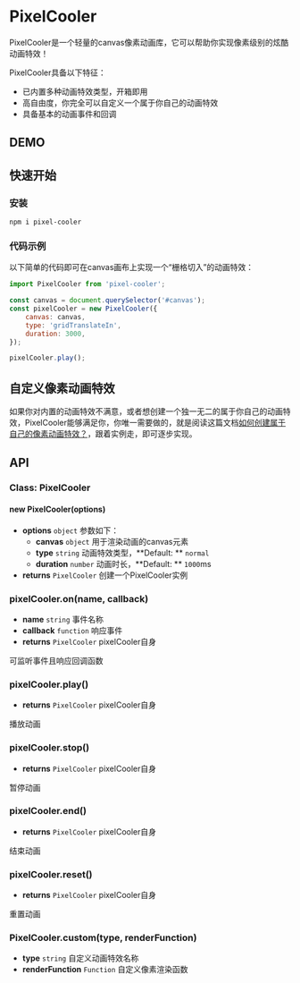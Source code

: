 # PixelCooler

PixelCooler是一个轻量的canvas像素动画库，它可以帮助你实现像素级别的炫酷动画特效！

PixelCooler具备以下特征：

* 已内置多种动画特效类型，开箱即用
* 高自由度，你完全可以自定义一个属于你自己的动画特效
* 具备基本的动画事件和回调

## DEMO

## 快速开始

### 安装

```
npm i pixel-cooler
```

### 代码示例

以下简单的代码即可在canvas画布上实现一个“栅格切入”的动画特效：

```javascript
import PixelCooler from 'pixel-cooler';

const canvas = document.querySelector('#canvas');
const pixelCooler = new PixelCooler({
	canvas: canvas,
	type: 'gridTranslateIn',
	duration: 3000,
});

pixelCooler.play();

```

## 自定义像素动画特效

如果你对内置的动画特效不满意，或者想创建一个独一无二的属于你自己的动画特效，PixelCooler能够满足你，你唯一需要做的，就是阅读这篇文档[如何创建属于自己的像素动画特效？](https://github.com/JS-Hao/pixel-cooler)，跟着实例走，即可逐步实现。

## API

### Class: PixelCooler

#### new PixelCooler(options)

* **options**  `object` 参数如下：
  * **canvas** `object` 用于渲染动画的canvas元素
  * **type** `string` 动画特效类型，**Default: ** `normal`
  * **duration** `number` 动画时长，**Default: ** `1000`ms
* ****returns**** `PixelCooler` 创建一个PixelCooler实例


### pixelCooler.on(name, callback)

* **name** `string` 事件名称
* **callback** `function` 响应事件
* **returns** `PixelCooler` pixelCooler自身

可监听事件且响应回调函数


### pixelCooler.play()

* **returns**  `PixelCooler` pixelCooler自身

播放动画


### pixelCooler.stop()

* **returns**  `PixelCooler` pixelCooler自身

暂停动画


### pixelCooler.end()

* **returns**  `PixelCooler` pixelCooler自身

结束动画


### pixelCooler.reset()

* **returns**  `PixelCooler` pixelCooler自身

重置动画


### PixelCooler.custom(type, renderFunction)

* **type** `string` 自定义动画特效名称
* **renderFunction** `Function` 自定义像素渲染函数

